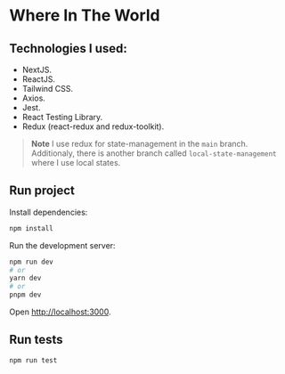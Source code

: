 # Where In The World

## Technologies I used:

- NextJS.
- ReactJS.
- Tailwind CSS.
- Axios.
- Jest.
- React Testing Library.
- Redux (react-redux and redux-toolkit).

> **Note**
> I use redux for state-management in the ``main`` branch. Additionaly, there is another branch called ``local-state-management`` where I use local states.

## Run project

Install dependencies:

```bash
npm install
```

Run the development server:

```bash
npm run dev
# or
yarn dev
# or
pnpm dev
```

Open [http://localhost:3000](http://localhost:3000).

## Run tests

```bash
npm run test
```
